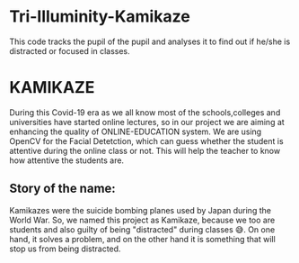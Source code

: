 # Tri-Illuminity-Kamikaze
This code tracks the pupil of the pupil and analyses it to find out if he/she is distracted or focused in classes.


# KAMIKAZE
During this Covid-19 era as we all know most of the schools,colleges and universities have started online lectures, so in our project we are aiming at enhancing the quality of ONLINE-EDUCATION system. We are using OpenCV for the Facial Detetction, which can guess whether the student is attentive during the online class or not. This will help the teacher to know how attentive the students are.


## Story of the name:
Kamikazes were the suicide bombing planes used by Japan during the World War.
So, we named this project as Kamikaze, because we too are students and also guilty of being "distracted" during classes 😅. On one hand, it solves a problem, and on the other hand it is something that will stop us from being distracted.
